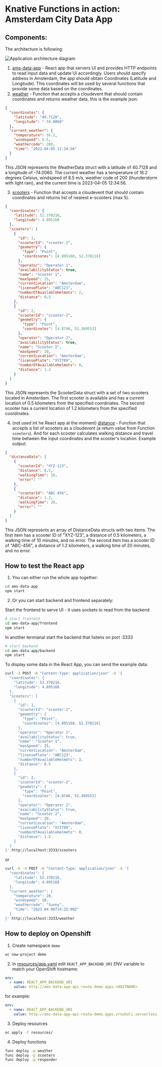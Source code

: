 # Knative Functions in action: Amsterdam City Data App

## Components:

The architecture is following:

![Application architecture diagram](app-architecture.png)

1. [ams-data-app](ams-data-app) - React app that servers UI and provides HTTP endpoints to read input data and update UI accordingly. Users should specify address in Amsterdam, the app should obtain Coordinates (Latitude and Longitude). This coordinates will be used by several functions that provide some data based on the coordinates.
2. [weather](weather) - Function that accepts a cloudevent that should contain coordinates and returns weather data, this is the example json:

```json
{
  "coordinates": {
    "latitude": "40.7128",
    "longitude": "-74.0060"
  },
  "current_weather": {
    "temperature": 16.2,
    "windspeed": 8.5,
    "weathercode": 200,
    "time": "2023-04-05 12:34:56"
  }
}
```
This JSON represents the WeatherData struct with a latitude of 40.7128 and a longitude of -74.0060. The current weather has a temperature of 16.2 degrees Celsius, windspeed of 8.5 m/s, weather code of 200 (thunderstorm with light rain), and the current time is 2023-04-05 12:34:56.

3. [scooters](scooters) - Function that accepts a cloudevent that should contain coordinates and returns list of nearest e-scooters (max 5).

```json
{
  "coordinates": {
    "latitude": 52.370216,
    "longitude": 4.895168
  },
  "scooters": [
    {
      "id": 1,
      "scooterId": "scooter-1",
      "geometry": {
        "type": "Point",
        "coordinates": [4.895168, 52.370216]
      },
      "operator": "Operator 1",
      "availabilityStatus": true,
      "name": "Scooter 1",
      "maxSpeed": 25,
      "currentLocation": "Amsterdam",
      "licensePlate": "ABC123",
      "numberOfAvailableHelmets": 2,
      "distance": 0.5
    },
    {
      "id": 2,
      "scooterId": "scooter-2",
      "geometry": {
        "type": "Point",
        "coordinates": [4.8746, 52.369553]
      },
      "operator": "Operator 2",
      "availabilityStatus": true,
      "name": "Scooter 2",
      "maxSpeed": 20,
      "currentLocation": "Amsterdam",
      "licensePlate": "XYZ789",
      "numberOfAvailableHelmets": 0,
      "distance": 1.2
    }
  ]
}
```

This JSON represents the ScooterData struct with a set of two scooters located in Amsterdam. The first scooter is available and has a current location of 0.5 kilometers from the specified coordinates. The second scooter has a current location of 1.2 kilometers from the specified coordinates.

4. (not used int he React app at the moment) [distance](distance) - Function that accepts a list of scooters as a cloudevent (a return value from Function `scooters`). And for each scooter calculates walking distance and travel time between the input coordinates and the scooter's location. Example output:

```json
{
  "distanceData": [
    {
      "scooterId": "XYZ-123",
      "distance": 0.5,
      "walkingTime": 10,
      "error": ""
    },
    {
      "scooterId": "ABC-456",
      "distance": 1.2,
      "walkingTime": 20,
      "error": ""
    }
  ]
}
```

This JSON represents an array of DistanceData structs with two items. The first item has a scooter ID of "XYZ-123", a distance of 0.5 kilometers, a walking time of 10 minutes, and no error. The second item has a scooter ID of "ABC-456", a distance of 1.2 kilometers, a walking time of 20 minutes, and no error.

## How to test the React app

1. You can either run the whole app together:

```bash
cd ams-data-app
npm start
```

2. Or you can start backend and frontend separately:

Start the frontend to serve UI - it uses sockets to read from the backend

```bash
# start frontend
cd ams-data-app/frontend
npm start
```

In another termianal start the backend that listens on port :3333

```bash
# start backend
cd ams-data-app/backend
npm start
```

To display some data in the React App, you can send the example data:

```bash
curl -X POST -H "Content-Type: application/json" -d '{
  "coordinates": {
    "latitude": 52.370216,
    "longitude": 4.895168
  },
  "scooters": [
    {
      "id": 1,
      "scooterId": "scooter-1",
      "geometry": {
        "type": "Point",
        "coordinates": [4.895168, 52.370216]
      },
      "operator": "Operator 1",
      "availabilityStatus": true,
      "name": "Scooter 1",
      "maxSpeed": 25,
      "currentLocation": "Amsterdam",
      "licensePlate": "ABC123",
      "numberOfAvailableHelmets": 2,
      "distance": 0.5
    },
    {
      "id": 2,
      "scooterId": "scooter-2",
      "geometry": {
        "type": "Point",
        "coordinates": [4.8746, 52.369553]
      },
      "operator": "Operator 2",
      "availabilityStatus": true,
      "name": "Scooter 2",
      "maxSpeed": 20,
      "currentLocation": "Amsterdam",
      "licensePlate": "XYZ789",
      "numberOfAvailableHelmets": 0,
      "distance": 1.2
    }
  ]
}' http://localhost:3333/scooters

```
or
```bash
curl -k -X POST -H "Content-Type: application/json" -d '{
  "coordinates": {
    "latitude": 52.370216,
    "longitude": 4.895168
  },
  "current_weather": {
    "temperature": 20,
    "windspeed": 10,
    "weathercode": "Sunny",
    "time": "2023-04-06T14:25:00Z"
  }
}' http://localhost:3333/weather
```

## How to deploy on Openshift

1. Create namespace `demo`
```bash
oc new-project demo
```

2. In [resources/app.yaml](resources/app.yaml) edit `REACT_APP_BACKEND_URI` ENV variable to match your OpenShift hostname:

```yaml
env:
  - name: REACT_APP_BACKEND_URI
    value: http://ams-data-app-api-route-demo.apps.<HOSTNAME>
```
for example:
```yaml
env:
  - name: REACT_APP_BACKEND_URI
    value: http://ams-data-app-api-route-demo.apps.zroubali.serverless.devcluster.openshift.com
```

3. Deploy resources
```bash
oc apply -f resources/
```

4. Deploy functions
```bash
func deploy -p weather
func deploy -p scooters
func deploy -p responder
```